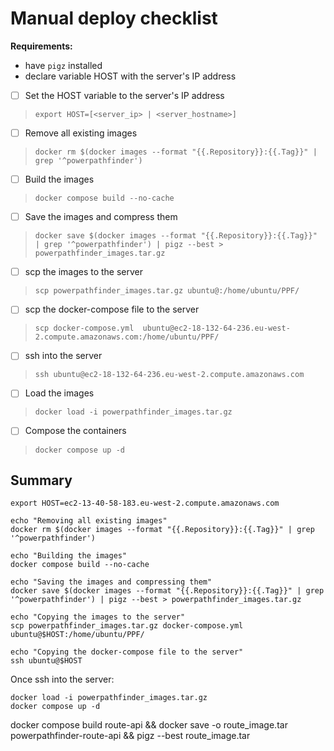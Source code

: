 # Manual deploy checklist

**Requirements:**
- have `pigz` installed
- declare variable HOST with the server's IP address


- [ ] Set the HOST variable to the server's IP address
> `export HOST=[<server_ip> | <server_hostname>]`

- [ ] Remove all existing images
> `docker rm $(docker images --format "{{.Repository}}:{{.Tag}}" | grep '^powerpathfinder')`

- [ ] Build the images
> `docker compose build --no-cache`

- [ ] Save the images and compress them
> `docker save $(docker images --format "{{.Repository}}:{{.Tag}}" | grep '^powerpathfinder') | pigz --best > powerpathfinder_images.tar.gz`

- [ ] scp the images to the server
> `scp powerpathfinder_images.tar.gz ubuntu@:/home/ubuntu/PPF/`

- [ ] scp the docker-compose file to the server
> `scp docker-compose.yml  ubuntu@ec2-18-132-64-236.eu-west-2.compute.amazonaws.com:/home/ubuntu/PPF/`

- [ ] ssh into the server
> `ssh ubuntu@ec2-18-132-64-236.eu-west-2.compute.amazonaws.com`

- [ ] Load the images
> `docker load -i powerpathfinder_images.tar.gz`

- [ ] Compose the containers
> `docker compose up -d`

## Summary

```
export HOST=ec2-13-40-58-183.eu-west-2.compute.amazonaws.com

echo "Removing all existing images"
docker rm $(docker images --format "{{.Repository}}:{{.Tag}}" | grep '^powerpathfinder')

echo "Building the images"
docker compose build --no-cache

echo "Saving the images and compressing them"
docker save $(docker images --format "{{.Repository}}:{{.Tag}}" | grep '^powerpathfinder') | pigz --best > powerpathfinder_images.tar.gz

echo "Copying the images to the server"
scp powerpathfinder_images.tar.gz docker-compose.yml ubuntu@$HOST:/home/ubuntu/PPF/

echo "Copying the docker-compose file to the server"
ssh ubuntu@$HOST
```

Once ssh into the server:
```
docker load -i powerpathfinder_images.tar.gz
docker compose up -d
```


docker compose build route-api && docker save -o route_image.tar powerpathfinder-route-api && pigz --best route_image.tar